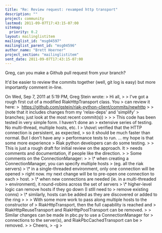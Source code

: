 ```yaml
---
title: "Re: Review request: revamped http transport"
description: ""
project: community
lastmod: 2011-09-07T17:43:15-07:00
sitemap:
  priority: 0.2
layout: mailinglistitem
mailinglist_id: "msg04597"
mailinglist_parent_id: "msg04596"
author_name: "Brett Hoerner"
project_section: "mailinglistitem"
sent_date: 2011-09-07T17:43:15-07:00
---
```



Greg, can you make a Github pull request from your branch?

It'd be easier to review the commits together (well, git log is easy)
but more importantly comment in-line.

On Wed, Sep 7, 2011 at 5:19 PM, Greg Stein  wrote:
&gt; Hi all,
&gt;
&gt; I've got a rough first cut of a modified RiakHttpTransport class. You
&gt; can review it here:
&gt;  https://github.com/gstein/riak-python-client/commits/newhttp
&gt;
&gt; (note that it includes changes from my 'relax-deps' and 'simplify'
&gt; branches; just look at the most recent commit(s))
&gt;
&gt;
&gt; This code has been tested in very simple form. I haven't done an
&gt; extensive series of testing. No multi-thread, multiple hosts, etc. I
&gt; \\*have\\* verified that the HTTP connection is persistent, as expected,
&gt; so it should be much faster than normal. But I don't have any
&gt; performance tests to run. ... my hope is that some more experience
&gt; Riak python developers can do some testing.
&gt;
&gt; This is just a rough draft for initial review on the approach. It
&gt; needs comments and documentation, if people like the direction.
&gt;
&gt; Some comments on the ConnectionManager:
&gt;
&gt; \\* when creating a ConnectionManager, you can specify multiple hosts
&gt; (eg. all the riak servers)
&gt; \\* in a single-threaded environment, only one connection will be opened
&gt; right now. my next change will be to pre-open one connection to each
&gt; host.
&gt; \\* when new connections are needed (ie. in a multi-threaded
&gt; environment), it round-robins across the set of servers
&gt; \\* higher-level logic can remove hosts if they go down (I stlll need to
&gt; remove existing conns)
&gt; \\* similarly, hosts can be added as they are discovered or added to the ring
&gt;
&gt;
&gt; With some more work to pass along multiple hosts to the constructor of
&gt; RiakHttpTransport, then the full capability is reached and
&gt; RiakHttpReuseTransport and RiakHttpPoolTransport can be removed.
&gt;
&gt; Similar changes can be made in pbc.py to use a ConnectionManager for
&gt; connections to the server(s), and RiakPbcCachedTransport can be
&gt; removed.
&gt;
&gt; Cheers,
&gt; -g
&gt;
